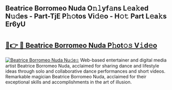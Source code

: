 ## Beatrice Borromeo Nuda O𝚗𝚕yf𝚊ns L𝚎a𝚔ed N𝚞𝚍es - Part-TjE P𝚑𝚘tos Vi𝚍𝚎o - H𝚘𝚝 Part L𝚎a𝚔s Er6yU

# <h2><a href="http://kf24j6.oniu.top/?m=Beatrice+Borromeo+Nuda">🔗👉 🔴 Beatrice Borromeo Nuda P𝚑ot𝚘𝚜 V𝚒d𝚎o</a></h2>

[![Beatrice Borromeo Nuda Nu𝚍e𝚜](https://i.imgur.com/0qMVB7G.gif)](http://kf24j6.oniu.top/?m=Beatrice+Borromeo+Nuda)
Web-based entertainer and digital media artist Beatrice Borromeo Nuda, acclaimed for sharing dance and lifestyle ideas through solo and collaborative dance performances and short videos. Remarkable magician Beatrice Borromeo Nuda, acclaimed for their exceptional skills and accomplishments in the art of illusion.  
